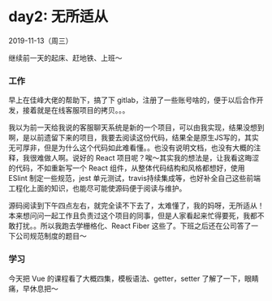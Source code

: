 # day2: 无所适从
2019-11-13（周三）

继续前一天的起床、赶地铁、上班～

### 工作
早上在佳峰大佬的帮助下，搞了下 gitlab，注册了一些账号啥的，便于以后合作开发，接着就是在线客服项目的拷贝。。。

我以为前一天给我说的客服聊天系统是新的一个项目，可以由我实现，结果没想到啊，是以前遗留下来的项目，我要去阅读这份代码，结果全是原生JS写的，其实无可厚非，但是为什么这个代码如此难看懂。。也没有说明文档，也没有大概的注释，我很难做人啊。说好的 React 项目呢？唉～其实我的想法是，让我看这晦涩的代码，不如重新写一个 React 组件，从整体代码结构和风格都想好，使用 ESlint 制定一些规范，jest 单元测试，travis持续集成等，也好补全自己这些前端工程化上面的知识，也能尽可能使源码便于阅读与维护。

源码阅读到下午四点左右，就完全读不下去了，太难懂了，我的妈呀，无所适从！本来想问问一起工作且负责过这个项目的同事，但是人家看起来忙得要死，我都不敢打扰。。所以我跑去学栅格化、React Fiber 这些了。下班之后还在公司答了一下公司规范制度的题目～

### 学习
今天把 Vue 的课程看了大概四集，模板语法、getter，setter 了解了一下，眼睛痛，早休息把～
